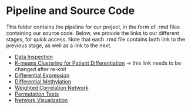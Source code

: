 # Pipeline and Source Code

This folder contains the pipeline for our project, in the form of .rmd files containing our source code.  Below, we provide the links to our different stages, for quick access.  Note that each .rmd file contains both link to the previous stage, as well as a link to the next.

* [Data Inspection](https://github.com/STAT540-UBC/team_Undecided/blob/master/src/1_data_inspection%26qc/Quality_Control_RNAseq_Methylation.md)
* [K-means Clustering for Patient Differentiation](https://github.com/STAT540-UBC/team_Undecided/blob/master/src/2_kmeans_clustering/Cluster.Rmd) -> this link needs to be changed after re-knit
* [Differential Expression]()
* [Differential Methylation]()
* [Weighted Correlation Network]()
* [Permutation Tests]()
* [Network Visualization]()
